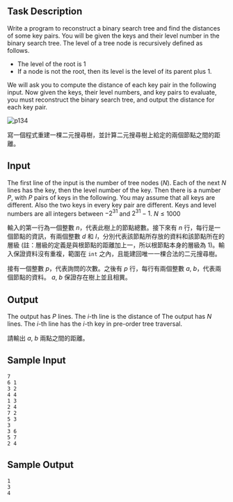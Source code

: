## Task Description ##

Write a program to reconstruct a binary search tree and find the distances of some key pairs. You will be given the keys and their level number in the binary search tree. The level of a tree node is recursively defined as follows.

* The level of the root is 1
* If a node is not the root, then its level is the level of its parent plus 1.

We will ask you to compute the distance of each key pair in the following input.
Now given the keys, their level numbers, and key pairs to evaluate, you must reconstruct the binary search tree, and output the distance for each key pair.

![p134](/images/problems/p134.png)

寫一個程式重建一棵二元搜尋樹，並計算二元搜尋樹上給定的兩個節點之間的距離。

## Input ##

The first line of the input is the number of tree nodes ($N$). Each of the next $N$ lines has the key, then the level number of the key. Then there is a number $P$, with $P$ pairs of keys in the following. You may assume that all keys are different. Also the two keys in every key pair are different. Keys and level numbers are all integers between $-2^{31}$ and $2^{31}-1$. $N \le 1000$

輸入的第一行為一個整數 $n$，代表此樹上的節點總數。接下來有 $n$ 行，每行是一個節點的資訊，有兩個整數 $d$ 和 $l$，分別代表該節點所存放的資料和該節點所在的層級 (註：層級的定義是與根節點的距離加上一，所以根節點本身的層級為 1)。輸入保證資料沒有重複，範圍在 `int` 之內，且能建回唯一一棵合法的二元搜尋樹。

接有一個整數 $p$，代表詢問的次數。之後有 $p$ 行，每行有兩個整數 $a$, $b$，代表兩個節點的資料。 $a$, $b$ 保證存在樹上並且相異。

## Output ##

The output has $P$ lines. The $i$-th line is the distance of The output has $N$ lines. The $i$-th line has the $i$-th key in pre-order tree traversal.

請輸出 $a$, $b$ 兩點之間的距離。

## Sample Input ##
```
7
6 1
3 2
4 4
1 3
2 4
7 2
5 3
3
3 6
5 7
2 4
```

## Sample Output ##
```
1
3
4
```